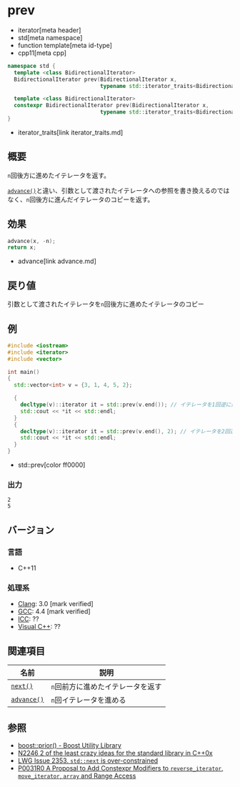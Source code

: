 # prev
* iterator[meta header]
* std[meta namespace]
* function template[meta id-type]
* cpp11[meta cpp]

```cpp
namespace std {
  template <class BidirectionalIterator>
  BidirectionalIterator prev(BidirectionalIterator x,
                             typename std::iterator_traits<BidirectionalIterator>::difference_type n = 1); // C++11

  template <class BidirectionalIterator>
  constexpr BidirectionalIterator prev(BidirectionalIterator x,
                             typename std::iterator_traits<BidirectionalIterator>::difference_type n = 1); // C++17
}
```
* iterator_traits[link iterator_traits.md]

## 概要
`n`回後方に進めたイテレータを返す。

[`advance()`](/reference/iterator/advance.md)と違い、引数として渡されたイテレータへの参照を書き換えるのではなく、`n`回後方に進んだイテレータのコピーを返す。


## 効果
```cpp
advance(x, -n);
return x;
```
* advance[link advance.md]


## 戻り値
引数として渡されたイテレータを`n`回後方に進めたイテレータのコピー


## 例
```cpp example
#include <iostream>
#include <iterator>
#include <vector>

int main()
{
  std::vector<int> v = {3, 1, 4, 5, 2};

  {
    decltype(v)::iterator it = std::prev(v.end()); // イテレータを1回逆に進める
    std::cout << *it << std::endl;
  }
  {
    decltype(v)::iterator it = std::prev(v.end(), 2); // イテレータを2回逆に進める
    std::cout << *it << std::endl;
  }
}
```
* std::prev[color ff0000]

### 出力
```
2
5
```

## バージョン
### 言語
- C++11

### 処理系
- [Clang](/implementation.md#clang): 3.0 [mark verified]
- [GCC](/implementation.md#gcc): 4.4 [mark verified]
- [ICC](/implementation.md#icc): ??
- [Visual C++](/implementation.md#visual_cpp): ??


## 関連項目

| 名前                      | 説明                              |
|---------------------------|-----------------------------------|
| [`next()`](next.md)       | `n`回前方に進めたイテレータを返す |
| [`advance()`](advance.md) | `n`回イテレータを進める           |


## 参照
- [boost::prior() - Boost Utility Library](http://www.boost.org/doc/libs/release/libs/utility/utility.htm#functions_next_prior)
- [N2246 2 of the least crazy ideas for the standard library in C++0x](http://www.open-std.org/jtc1/sc22/wg21/docs/papers/2007/n2246.html)
- [LWG Issue 2353. `std::next` is over-constrained](https://wg21.cmeerw.net/lwg/issue2353)
- [P0031R0 A Proposal to Add Constexpr Modifiers to `reverse_iterator`, `move_iterator`, `array` and Range Access](http://www.open-std.org/jtc1/sc22/wg21/docs/papers/2015/p0031r0.html)

